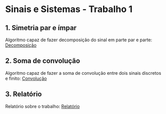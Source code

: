 # Sinais e Sistemas - Trabalho 1
## 1. Simetria par e ímpar
Algoritmo capaz de fazer decomposição do sinal em parte par e parte: [Decomposição](./Decomposição/)

## 2. Soma de convolução
Algoritmo capaz de fazer a soma de convolução entre dois sinais discretos e finito: [Convolução](./Convolução/)

## 3. Relatório
Relatório sobre o trabalho: [Relatório](./Relatório.pdf)